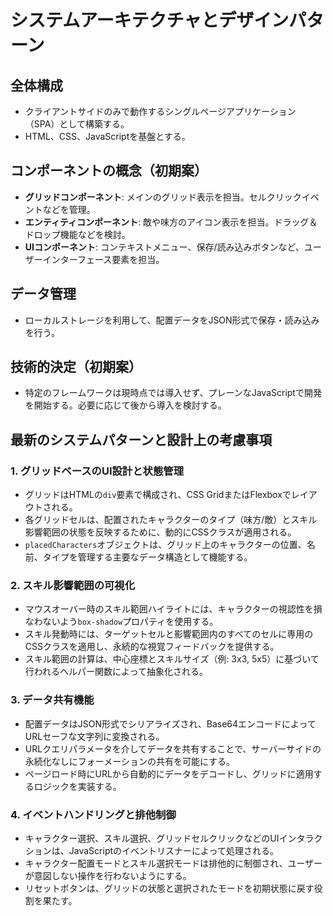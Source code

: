 # システムアーキテクチャとデザインパターン

## 全体構成

- クライアントサイドのみで動作するシングルページアプリケーション（SPA）として構築する。
- HTML、CSS、JavaScriptを基盤とする。

## コンポーネントの概念（初期案）

- **グリッドコンポーネント**: メインのグリッド表示を担当。セルクリックイベントなどを管理。
- **エンティティコンポーネント**: 敵や味方のアイコン表示を担当。ドラッグ＆ドロップ機能などを検討。
- **UIコンポーネント**: コンテキストメニュー、保存/読み込みボタンなど、ユーザーインターフェース要素を担当。

## データ管理

- ローカルストレージを利用して、配置データをJSON形式で保存・読み込みを行う。

## 技術的決定（初期案）

- 特定のフレームワークは現時点では導入せず、プレーンなJavaScriptで開発を開始する。必要に応じて後から導入を検討する。

## 最新のシステムパターンと設計上の考慮事項

### 1. グリッドベースのUI設計と状態管理
- グリッドはHTMLの`div`要素で構成され、CSS GridまたはFlexboxでレイアウトされる。
- 各グリッドセルは、配置されたキャラクターのタイプ（味方/敵）とスキル影響範囲の状態を反映するために、動的にCSSクラスが適用される。
- `placedCharacters`オブジェクトは、グリッド上のキャラクターの位置、名前、タイプを管理する主要なデータ構造として機能する。

### 2. スキル影響範囲の可視化
- マウスオーバー時のスキル範囲ハイライトには、キャラクターの視認性を損なわないよう`box-shadow`プロパティを使用する。
- スキル発動時には、ターゲットセルと影響範囲内のすべてのセルに専用のCSSクラスを適用し、永続的な視覚フィードバックを提供する。
- スキル範囲の計算は、中心座標とスキルサイズ（例: 3x3, 5x5）に基づいて行われるヘルパー関数によって抽象化される。

### 3. データ共有機能
- 配置データはJSON形式でシリアライズされ、Base64エンコードによってURLセーフな文字列に変換される。
- URLクエリパラメータを介してデータを共有することで、サーバーサイドの永続化なしにフォーメーションの共有を可能にする。
- ページロード時にURLから自動的にデータをデコードし、グリッドに適用するロジックを実装する。

### 4. イベントハンドリングと排他制御
- キャラクター選択、スキル選択、グリッドセルクリックなどのUIインタラクションは、JavaScriptのイベントリスナーによって処理される。
- キャラクター配置モードとスキル選択モードは排他的に制御され、ユーザーが意図しない操作を行わないようにする。
- リセットボタンは、グリッドの状態と選択されたモードを初期状態に戻す役割を果たす。
